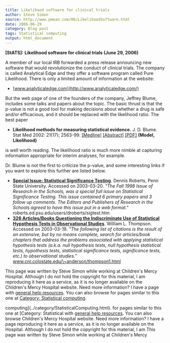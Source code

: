 ```yaml
---
title: Likelihood software for clinical trials
author: Steve Simon
source: http://www.pmean.com/06/LikelihoodSoftware.html
date: 2006-06-29
category: Blog post
tags: Statistical computing
output: html_document
---
```

**[StATS]:** **Likelihood software for clinical
trials (June 29, 2006)**

A member of our local IRB forwarded a press release announcing new
software that would revolutionize the conduct of clinical trials. The
company is called Analytical Edge and they offer a software program
called Pure Likelihood. There is only a limited amount of information at
the website:

-   [www.analyticaledge.com](http://www.analyticaledge.com/)

But the web page of one of the founders of the company, Jeffrey Blume,
includes some talks and papers about the topic. The basic thrust is that
the p-value is not a good tool for making decisions about whether a drug
is safe and/or efficacious, and it should be replaced with the
likelihood ratio. The best paper

-   **Likelihood methods for measuring statistical evidence.** J. D.
    Blume. Stat Med 2002: 21(17); 2563-99.
    [\[Medline\]](http://www.ncbi.nlm.nih.gov/entrez/query.fcgi?cmd=Retrieve&db=PubMed&list_uids=12205699&dopt=Abstract)
    [\[Abstract\]](http://www3.interscience.wiley.com/cgi-bin/abstract/97517885/ABSTRACT?CRETRY=1&SRETRY=0)
    [\[PDF\]](http://alexander.stat.brown.edu/~jblume/slides/blume_like.pdf)
    **(Model, Likelihood)**

is well worth reading. The likelihood ratio is much more nimble at
capturing information appropriate for interim analyses, for example.

Dr. Blume is not the first to criticize the p-value, and some
interesting links if you want to explore this further are listed below.

-   **[Special Issue: Statistical Significance
    Testing](http://roberts.ed.psu.edu/users/droberts/sigtest.htm)**.
    Dennis Roberts, Penn State University. Accessed on 2003-03-20.
    *\"The Fall 1998 Issue of Research in the Schools, was a special
    full issue on Statistical Significance Testing. This issue contained
    6 primary papers and 3 follow up comments. The Editors and
    Publishers of Research in the Schools agreed to have this issue put
    in a web format.\"* roberts.ed.psu.edu/users/droberts/sigtest.htm
-   **[326 Articles/Books Questioning the Indiscriminate Use of
    Statistical Hypothesis Tests in Observational
    Studies](http://www.cnr.colostate.edu/~anderson/thompson1.html)**.
    William L. Thompson. Accessed on 2003-03-19. *\"The following list
    of citations is the result of an extensive, but by no means
    complete, search for articles/book chapters that address the
    problems associated with applying statistical hypothesis tests
    (a.k.a. null hypothesis tests, null hypothesis statistical tests,
    hypothesis tests, statistical significance tests, significance
    tests, etc.) to observational studies.\"*
    www.cnr.colostate.edu/\~anderson/thompson1.html

This page was written by Steve Simon while working at Children\'s Mercy
Hospital. Although I do not hold the copyright for this material, I am
reproducing it here as a service, as it is no longer available on the
Children\'s Mercy Hospital website. Need more information? I have a page
with [general help resources](../GeneralHelp.html). You can also browse
for pages similar to this one at [Category: Statistical
computing](../category/StatisticalComputing.html).
<!---More--->
computing](../category/StatisticalComputing.html).
for pages similar to this one at [Category: Statistical
with [general help resources](../GeneralHelp.html). You can also browse
Children\'s Mercy Hospital website. Need more information? I have a page
reproducing it here as a service, as it is no longer available on the
Hospital. Although I do not hold the copyright for this material, I am
This page was written by Steve Simon while working at Children\'s Mercy

<!---Do not use
**[StATS]:** **Likelihood software for clinical
This page was written by Steve Simon while working at Children\'s Mercy
Hospital. Although I do not hold the copyright for this material, I am
reproducing it here as a service, as it is no longer available on the
Children\'s Mercy Hospital website. Need more information? I have a page
with [general help resources](../GeneralHelp.html). You can also browse
for pages similar to this one at [Category: Statistical
computing](../category/StatisticalComputing.html).
--->

